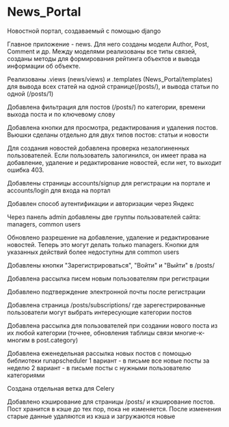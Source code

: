 # News_Portal
Новостной портал, создаваемый с помощью django

Главное приложение - news. Для него созданы модели Author, Post, Comment и др.
Между моделями реализованы все типы связей, созданы методы для формирования рейтинга объектов и вывода информации об объекте.

Реализованы .views (news/views) и .templates (News_Portal/templates) для вывода всех статей на одной странице(/posts/), и вывода статьи по одной (/posts/1) 

Добавлена фильтрация для постов (/posts/) по категории, времени выхода поста и по ключевому слову

Добавлена кнопки для просмотра, редактирования и удаления постов. Вьюшки сделаны отдельно для двух типов постов: статьи и новости

Для создания новостей добавлена проверка незалогиненных пользователей. Если пользователь залогинился, он имеет права на добавление, удаление и редактирование новостей, если нет, то выходит ошибка 403.

Добавлены страницы accounts/signup для регистрации на портале и accounts/login для входа на портал

Добавлен способ аутентификации и авторизации через Яндекс

Через панель admin добавлены две группы пользователей сайта: managers, common users

Обновлено разрешение на добавление, удаление и редактирование новостей. Теперь это могут делать только managers. Кнопки для указанных действий более недоступны для common users

Добавлены кнопки "Зарегистрироваться", "Войти" и "Выйти" в /posts/

Добавлена рассылка писем новым пользователям при регистрации

Добавлено подтверждение электронной почты после регистрации

Добавлена страница /posts/subscriptions/ где зарегестрированные пользователи могут выбрать интересующие категории постов

Добавлена рассылка для пользователей при создании нового поста из их любой категории (точнее, обновления таблицы связи многие-к-многим в post.category)

Добавлена еженедельная рассылка новых постов с помощью библиотеки runapscheduler 
1 вариант - в письме все новые посты за неделю
2 вариант - в письме посты с нужными пользователю категориями

Создана отдельная ветка для Celery

Добавлено кэширование для страницы /posts/ и кэширование постов. Пост хранится в кэше до тех пор, пока не изменяется. После изменения старые данные удаляются из кэша и загружаются новые
